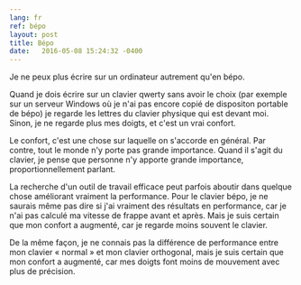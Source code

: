 ```yaml
---
lang: fr
ref: bépo
layout: post
title: Bépo
date:   2016-05-08 15:24:32 -0400
---
```


Je ne peux plus écrire sur un ordinateur autrement qu'en bépo.

Quand je dois écrire sur un clavier qwerty sans avoir le choix
(par exemple sur un serveur Windows où je n'ai pas encore copié de
dispositon portable de bépo) je regarde les lettres du clavier physique
qui est devant moi. Sinon, je ne regarde plus mes doigts, et c'est un
vrai confort.

Le confort, c'est une chose sur laquelle on s'accorde en général. Par
contre, tout le monde n'y porte pas grande importance. Quand il s'agit
du clavier, je pense que personne n'y apporte grande importance,
proportionnellement parlant.

La recherche d'un outil de travail efficace peut parfois aboutir dans
quelque chose améliorant vraiment la performance. Pour le clavier bépo,
je ne saurais même pas dire si j'ai vraiment des résultats en
performance, car je n'ai pas calculé ma vitesse de frappe avant et
après. Mais je suis certain que mon confort a augmenté, car je regarde
moins souvent le clavier.

De la même façon, je ne connais pas la différence de performance entre
mon clavier « normal » et mon clavier orthogonal, mais je suis certain
que mon confort a augmenté, car mes doigts font moins de mouvement avec
plus de précision.
